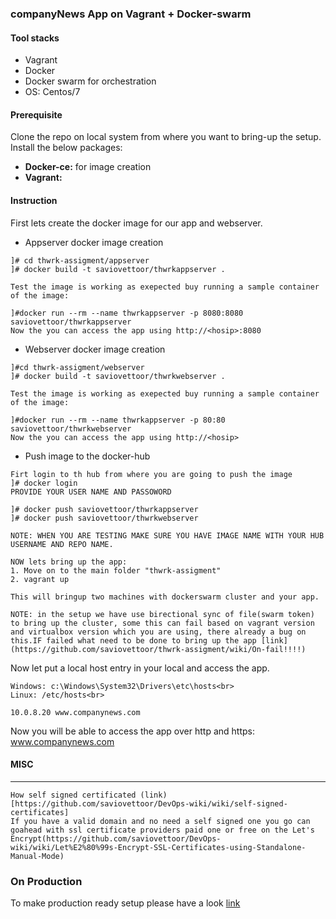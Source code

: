 ### companyNews App on Vagrant + Docker-swarm

#### Tool stacks
* Vagrant
* Docker
* Docker swarm for orchestration
* OS: Centos/7

#### Prerequisite
Clone the repo on local system from where you want to bring-up the setup. Install the below packages:
* <b>Docker-ce:</b> for image creation 
* <b>Vagrant:</b>

#### Instruction
First lets create the docker image for our app and webserver.<br>

* Appserver docker image creation
```
]# cd thwrk-assigment/appserver
]# docker build -t saviovettoor/thwrkappserver .

Test the image is working as exepected buy running a sample container of the image:

]#docker run --rm --name thwrkappserver -p 8080:8080 saviovettoor/thwrkappserver
Now the you can access the app using http://<hosip>:8080
```

* Webserver docker image creation
```
]#cd thwrk-assigment/webserver
]# docker build -t saviovettoor/thwrkwebserver .

Test the image is working as exepected buy running a sample container of the image:

]#docker run --rm --name thwrkappserver -p 80:80 saviovettoor/thwrkwebserver
Now the you can access the app using http://<hosip>
```

* Push image to the docker-hub
```
Firt login to th hub from where you are going to push the image
]# docker login
PROVIDE YOUR USER NAME AND PASSOWORD

]# docker push saviovettoor/thwrkappserver
]# docker push saviovettoor/thwrkwebserver

NOTE: WHEN YOU ARE TESTING MAKE SURE YOU HAVE IMAGE NAME WITH YOUR HUB USERNAME AND REPO NAME.
```

```
NOW lets bring up the app:
1. Move on to the main folder "thwrk-assigment"
2. vagrant up

This will bringup two machines with dockerswarm cluster and your app.

NOTE: in the setup we have use birectional sync of file(swarm token) to bring up the cluster, some this can fail based on vagrant version and virtualbox version which you are using, there already a bug on this.IF failed what need to be done to bring up the app [link](https://github.com/saviovettoor/thwrk-assigment/wiki/On-fail!!!!)
```
Now let put a local host entry in your local and access the app.<br>
```
Windows: c:\Windows\System32\Drivers\etc\hosts<br>
Linux: /etc/hosts<br>

10.0.8.20 www.companynews.com
```
Now you will be able to access the app over http and https: www.companynews.com

#### MISC
---------
```
How self signed certificated (link)[https://github.com/saviovettoor/DevOps-wiki/wiki/self-signed-certificates]
If you have a valid domain and no need a self signed one you go can goahead with ssl certificate providers paid one or free on the Let's  Encrypt(https://github.com/saviovettoor/DevOps-wiki/wiki/Let%E2%80%99s-Encrypt-SSL-Certificates-using-Standalone-Manual-Mode)
```

### On Production
To make production ready setup please have a look [link](https://github.com/saviovettoor/thwrk-assigment/wiki/On-production)
